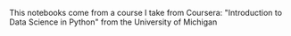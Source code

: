 This notebooks come from a course I take from Coursera: "Introduction to Data Science in Python" from the University of Michigan
